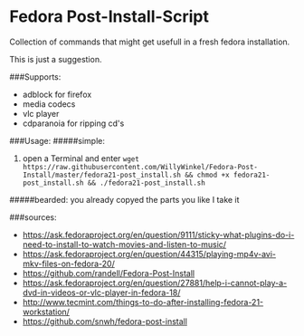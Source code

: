 # Fedora Post-Install-Script
Collection of commands that might get usefull in a fresh fedora installation.

This is just a suggestion.

###Supports:
- adblock for firefox
- media codecs
- vlc player
- cdparanoia for ripping cd's

###Usage:
#####simple:
1. open a Terminal and enter 
```wget https://raw.githubusercontent.com/WillyWinkel/Fedora-Post-Install/master/fedora21-post_install.sh && chmod +x fedora21-post_install.sh && ./fedora21-post_install.sh```

#####bearded:
you already copyed the parts you like I take it

###sources:
- https://ask.fedoraproject.org/en/question/9111/sticky-what-plugins-do-i-need-to-install-to-watch-movies-and-listen-to-music/
- https://ask.fedoraproject.org/en/question/44315/playing-mp4v-avi-mkv-files-on-fedora-20/
- https://github.com/randell/Fedora-Post-Install
- https://ask.fedoraproject.org/en/question/27881/help-i-cannot-play-a-dvd-in-videos-or-vlc-player-in-fedora-18/
- http://www.tecmint.com/things-to-do-after-installing-fedora-21-workstation/
- https://github.com/snwh/fedora-post-install
